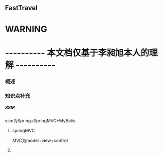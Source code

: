 ## FastTravel
# WARNING
# ---------- 本文档仅基于李昶旭本人的理解 ----------
### 概述

### 知识点补充

##### SSM

ssm为Spring+SpringMVC+MyBatis

1. springMVC

   MVC为model+view+control

2. 
